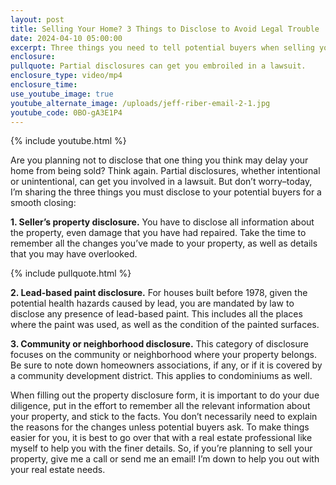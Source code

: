 ```yaml
---
layout: post
title: Selling Your Home? 3 Things to Disclose to Avoid Legal Trouble
date: 2024-04-10 05:00:00
excerpt: Three things you need to tell potential buyers when selling your home
enclosure:
pullquote: Partial disclosures can get you embroiled in a lawsuit.
enclosure_type: video/mp4
enclosure_time:
use_youtube_image: true
youtube_alternate_image: /uploads/jeff-riber-email-2-1.jpg
youtube_code: 0BO-gA3E1P4
---
```

{% include youtube.html %}

Are you planning not to disclose that one thing you think may delay your home from being sold? Think again. Partial disclosures, whether intentional or unintentional, can get you involved in a lawsuit. But don’t worry–today, I’m sharing the three things you must disclose to your potential buyers for a smooth closing:

**1\. Seller’s property disclosure.** You have to disclose all information about the property, even damage that you have had repaired. Take the time to remember all the changes you’ve made to your property, as well as details that you may have overlooked.

{% include pullquote.html %}

**2\. Lead-based paint disclosure.** For houses built before 1978, given the potential health hazards caused by lead, you are mandated by law to disclose any presence of lead-based paint. This includes all the places where the paint was used, as well as the condition of the painted surfaces.

**3\. Community or neighborhood disclosure.** This category of disclosure focuses on the community or neighborhood where your property belongs. Be sure to note down homeowners associations, if any, or if it is covered by a community development district. This applies to condominiums as well.

When filling out the property disclosure form, it is important to do your due diligence, put in the effort to remember all the relevant information about your property, and stick to the facts. You don’t necessarily need to explain the reasons for the changes unless potential buyers ask. To make things easier for you, it is best to go over that with a real estate professional like myself to help you with the finer details. So, if you’re planning to sell your property, give me a call or send me an email! I’m down to help you out with your real estate needs.